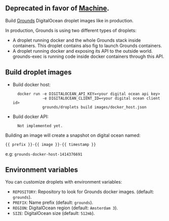 ## Deprecated in favor of [Machine](https://github.com/docker/machine).

Build [Grounds](http://beta.42grounds.io) DigitalOcean droplet images like in production.

In production, Grounds is using two different types of droplets:

* A droplet running docker and the whole Grounds stack inside containers.
This droplet contains also fig to launch Grounds containers.
* A droplet running docker and exposing its API to the outside world. grounds-exec
is running code inside docker containers through this API.

## Build droplet images

* Build docker host:

        docker run -e DIGITALOCEAN_API_KEY=<your digital ocean api key>
                   -e DIGITALOCEAN_CLIENT_ID=<your digital ocean client id>
                   grounds/droplets build images/docker_host.json

* Build docker API:

        Not implemented yet.

Building an image will create a snapshot on digital ocean named:

    {{ prefix }}-{{ image }}-{{ timestamp }}

e.g: `grounds-docker-host-1414376691`

## Environment variables

You can customize droplets with environment variables:

* `REPOSITORY`: Repository to look for Grounds docker images. (default: `grounds`).
* `PREFIX`: Name prefix (default: `grounds`).
* `REGION`: DigitalOcean region (default: `Amsterdam 3`).
* `SIZE`: DigitalOcean size (default: `512mb`).


